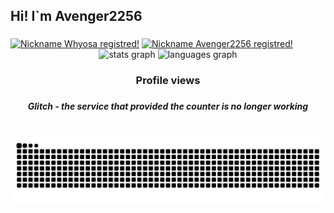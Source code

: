 <h2 align="left">Hi! I`m Avenger2256</h2>

###

<div display="flex">
  <a href="https://mynickname.com/id1833562"><img src="https://mynickname.com/img.php?nick=Whyosa&sert=24&text=t5" alt="Nickname Whyosa registred!" /></a>
<a href="https://mynickname.com/avenger2256"><img src="https://mynickname.com/img.php?nick=Avenger2256&sert=24&text=t5" alt="Nickname Avenger2256 registred!" /></a>
</div>

<div align="center">
  <img src="https://github-readme-stats.vercel.app/api?username=avenger2256&hide_title=false&hide_rank=false&show_icons=true&include_all_commits=true&count_private=true&disable_animations=false&theme=dracula&locale=en&hide_border=false" height="150" alt="stats graph"  />
  <img src="https://github-readme-stats.vercel.app/api/top-langs?username=avenger2256&locale=en&hide_title=false&layout=compact&card_width=320&langs_count=5&theme=dracula&hide_border=false" height="150" alt="languages graph"  />
</div>

###

<h3 align="center">Profile views</h3>

###

<div align="center">
  <h5>Glitch - the service that provided the counter is no longer working</h5>
</div>

###

<br clear='both'>
<img src="https://raw.githubusercontent.com/avenger2256/avenger2256/output/snake.svg" alt="Snake animation" />

###
